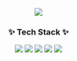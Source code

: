 <div align=center>

  <img src="https://capsule-render.vercel.app/api?type=wave&color=auto&height=200&section=header&text=Welcome%20SB%20Github!&fontSize=90" />
</div>
<div align=center>
	<h3>✨ Tech Stack ✨</h3>
</div>

<div align=center>
	<img src="https://img.shields.io/badge/TypeScript-3178C6?style=flat&logo=TypeScript&logoColor=white"/>
  	<img src="https://img.shields.io/badge/React-61DAFB?style=flat&logo=React&logoColor=white"/>
	<img src="https://img.shields.io/badge/Sass-CC699?style=flat&logo=Sass&logoColor=white" />
	<img src="https://img.shields.io/badge/JavaScript-F7DF1E?style=flat&logo=JavaScript&logoColor=white" />
	<img src="https://img.shields.io/badge/styled-components-DB7093?style=flat&logo=styled-components&logoColor=white" />
</div>
